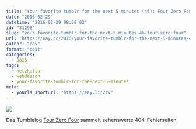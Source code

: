 ```yaml
---
title: "Your favorite tumblr for the next 5 minutes (46): Four Zero Four"
date: "2016-02-29"
datetime: "2016-02-29 08:58:02"
id: "31298"
slug: "your-favorite-tumblr-for-the-next-5-minutes-46-four-zero-four"
url: "https://eay.cc/2016/your-favorite-tumblr-for-the-next-5-minutes-46-four-zero-four/"
author: "eay"
format: "post"
categories:
  - 0815
tags:
  - netzkultur
  - webdesign
  - your-favorite-tumblr-for-the-next-5-minutes
meta:
  - yourls_shorturl: "https://eay.li/2rv"
---
```


![](https://eay.cc/uploads/2016/four-zero-four.jpg)

Das Tumblelog [Four Zero Four](http://four-zero-four.com/) sammelt sehenswerte 404-Fehlerseiten.
